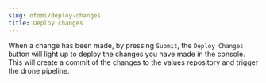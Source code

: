 ```yaml
---
slug: otomi/deploy-changes
title: Deploy changes
---
```


When a change has been made, by pressing `Submit`, the `Deploy Changes` button will light up to deploy the changes you have made in the console. This will create a commit of the changes to the values repository and trigger the drone pipeline.
